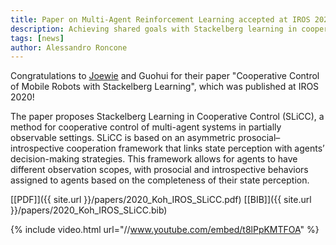 ```yaml
---
title: Paper on Multi-Agent Reinforcement Learning accepted at IROS 2020!
description: Achieving shared goals with Stackelberg learning in cooperative control
tags: [news]
author: Alessandro Roncone
---
```


Congratulations to [Joewie](https://joewiekoh.com) and Guohui for their paper "Cooperative Control of Mobile Robots with Stackelberg Learning", which was published at IROS 2020!

The paper proposes Stackelberg Learning in Cooperative Control (SLiCC), a method for cooperative control of multi-agent systems in partially observable settings. SLiCC is based on an asymmetric prosocial–introspective cooperation framework that links state perception with agents’ decision-making strategies. This framework allows for agents to have different observation scopes, with prosocial and introspective behaviors assigned to agents based on the completeness of their state perception.

[[PDF]]({{ site.url }}/papers/2020_Koh_IROS_SLiCC.pdf) [[BIB]]({{ site.url }}/papers/2020_Koh_IROS_SLiCC.bib)

{% include video.html url="//www.youtube.com/embed/t8lPpKMTFOA" %}
